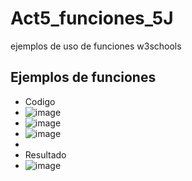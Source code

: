 # Act5_funciones_5J
ejemplos de uso de funciones w3schools
## Ejemplos de funciones
- Codigo
- ![image](https://github.com/user-attachments/assets/1e679eb9-da2c-488c-9ce8-60ae083f8d96)
- ![image](https://github.com/user-attachments/assets/27a1f8d2-c7ca-4e0f-80df-5b458c98f120)
- ![image](https://github.com/user-attachments/assets/dae98b0b-05da-4056-85f9-14f3a57a2415)
-
- Resultado
- ![image](https://github.com/user-attachments/assets/b3ca550b-471b-4716-97c3-1c807f4e2745)


